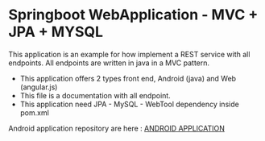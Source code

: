 # Springboot WebApplication - MVC + JPA + MYSQL
This application is an example for how implement a REST service with all endpoints. 
All endpoints are written in java in a MVC pattern.

- This application offers 2 types front end, Android (java) and Web (angular.js)
- This file is a documentation with all endpoint.
- This application need JPA - MySQL - WebTool dependency inside pom.xml

Android application repository are here :
[ANDROID APPLICATION](https://github.com/Mauro2888/Springboot_WebApp)

